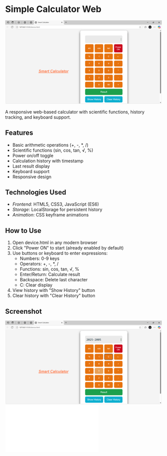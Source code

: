 # Simple Calculator Web 

![Calculator Preview](screen1.png)

A responsive web-based calculator with scientific functions, history tracking, and keyboard support.

## Features
- Basic arithmetic operations (+, -, *, /)
- Scientific functions (sin, cos, tan, √, %)
- Power on/off toggle
- Calculation history with timestamp
- Last result display
- Keyboard support
- Responsive design

## Technologies Used
- *Frontend*: HTML5, CSS3, JavaScript (ES6)
- *Storage*: LocalStorage for persistent history
- *Animation*: CSS keyframe animations

## How to Use
1. Open device.html in any modern browser
2. Click "Power ON" to start (already enabled by default)
3. Use buttons or keyboard to enter expressions:
   - Numbers: 0-9 keys
   - Operators: +, -, *, / 
   - Functions: sin, cos, tan, √, %
   - Enter/Return: Calculate result
   - Backspace: Delete last character
   - C: Clear display
4. View history with "Show History" button
5. Clear history with "Clear History" button

## Screenshot
![Simple Calculator operations](screen2.png)
![Simple Calculator operation history](screen3.pgn)
